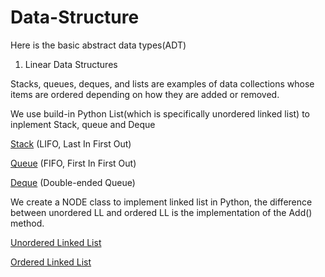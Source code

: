 # Data-Structure
Here is the basic abstract data types(ADT)

1. Linear Data Structures

Stacks, queues, deques, and lists are examples of data collections whose items are ordered depending on how they are added or removed.

We use build-in Python List(which is specifically unordered linked list) to inplement Stack, queue and Deque
<p> <a href="http://interactivepython.org/runestone/static/pythonds/BasicDS/TheStackAbstractDataType.html">Stack</a> (LIFO, Last In First Out) </p>
<p > <a href="http://interactivepython.org/runestone/static/pythonds/BasicDS/WhatIsaQueue.html">Queue</a> (FIFO, First In First Out) </p>
<p > <a href="http://interactivepython.org/runestone/static/pythonds/BasicDS/WhatIsaDeque.html">Deque</a> (Double-ended Queue) </p>

We create a NODE class to implement linked list in Python, the difference between unordered LL and ordered LL is the implementation of the Add() method.

<p> <a href="http://interactivepython.org/runestone/static/pythonds/BasicDS/TheUnorderedListAbstractDataType.html">Unordered Linked List </a> 
<p> <a href="http://interactivepython.org/runestone/static/pythonds/BasicDS/TheOrderedListAbstractDataType.html">Ordered Linked List</a>
